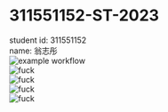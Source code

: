 # 311551152-ST-2023
  
student id: 311551152  
name: 翁志彤  
![example workflow](https://github.com/WengChihTung/311551152-ST-2023/actions/workflows/github-actions-demo.yml/badge.svg)  
![fuck](https://github.com/WengChihTung/311551152-ST-2023/actions/workflows/Lab01-CI.yml/badge.svg)  
![fuck](https://github.com/WengChihTung/311551152-ST-2023/actions/workflows/Lab02-CI.yml/badge.svg)  
![fuck](https://github.com/WengChihTung/311551152-ST-2023/actions/workflows/Lab03-CI.yml/badge.svg)  
![fuck](https://github.com/WengChihTung/311551152-ST-2023/actions/workflows/Lab04-CI.yml/badge.svg)  

